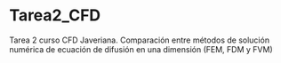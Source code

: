 # Tarea2_CFD
Tarea 2 curso CFD Javeriana. Comparación entre métodos de solución numérica de ecuación de difusión en una dimensión (FEM, FDM y FVM)
